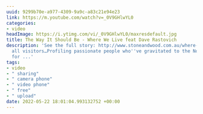 ```yaml
---
uuid: 9299b70e-a977-4309-9a9c-a83c21e94e23
link: https://m.youtube.com/watch?v=_0V9GHlwYL0
categories:
- video
headImage: https://i.ytimg.com/vi/_0V9GHlwYL0/maxresdefault.jpg
title: The Way It Should Be - Where We Live feat Dave Rastovich
description: 'See the full story: http://www.stoneandwood.com.au/where-we-live/We’re
  all visitors…Profiling passionate people who''ve gravitated to the Northern Rivers
  for ...'
tags:
- video
- " sharing"
- " camera phone"
- " video phone"
- " free"
- " upload"
date: 2022-05-22 18:01:04.993132752 +00:00
---
```

